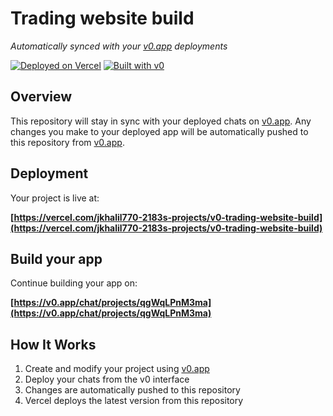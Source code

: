 # Trading website build

*Automatically synced with your [v0.app](https://v0.app) deployments*

[![Deployed on Vercel](https://img.shields.io/badge/Deployed%20on-Vercel-black?style=for-the-badge&logo=vercel)](https://vercel.com/jkhalil770-2183s-projects/v0-trading-website-build)
[![Built with v0](https://img.shields.io/badge/Built%20with-v0.app-black?style=for-the-badge)](https://v0.app/chat/projects/qgWqLPnM3ma)

## Overview

This repository will stay in sync with your deployed chats on [v0.app](https://v0.app).
Any changes you make to your deployed app will be automatically pushed to this repository from [v0.app](https://v0.app).

## Deployment

Your project is live at:

**[https://vercel.com/jkhalil770-2183s-projects/v0-trading-website-build](https://vercel.com/jkhalil770-2183s-projects/v0-trading-website-build)**

## Build your app

Continue building your app on:

**[https://v0.app/chat/projects/qgWqLPnM3ma](https://v0.app/chat/projects/qgWqLPnM3ma)**

## How It Works

1. Create and modify your project using [v0.app](https://v0.app)
2. Deploy your chats from the v0 interface
3. Changes are automatically pushed to this repository
4. Vercel deploys the latest version from this repository